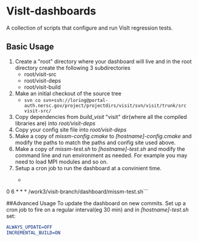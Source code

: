 # VisIt-dashboards
A collection of scripts that configure and run VisIt regression tests.

## Basic Usage
1. Create a "root" directory where your dashboard will live and in the root directory create the following 3 subdirectories
    * root/visit-src
    * root/visit-deps
    * root/visit-build
3. Make an initial checkout of the source tree
    * ````svn co svn+ssh://loring@portal-auth.nersc.gov/project/projectdirs/visit/svn/visit/trunk/src visit-src/````
4. Copy dependencies from *build_visit* "visit" dir(where all the compiled libraries are) into *root/visit-deps*
5. Copy your config site file into *root/visit-deps*
5. Make a copy of *missm-config.cmake* to *[hostname]-config.cmake* and modify the paths to match the paths and config site used above.
6. Make a copy of *missm-test.sh* to *[hostname]-test.sh* and modify the command line and run environment as needed. For example you may need to load MPI modules and so on.
7. Setup a cron job to run the dashboard at a convinient time.
    * ```# VisIt daily dashboard for missm
0 6 * * * /work3/visit-branch/dashboard/missm-test.sh```


##Advanced Usage
To update the dashboard on new commits. Set up a cron job to fire on a regular interval(eg 30 min) and in *[hostname]-test.sh* set:

```cmake
ALWAYS_UPDATE=OFF
INCREMENTAL_BUILD=ON
```
